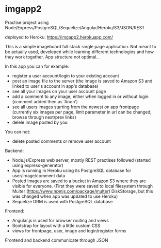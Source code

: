 # imgapp2
Practise project using Node/Express/PostgreSQL/Sequelize/Angular/Heroku/S3/JSON/REST

deployed to Heroku: https://imgapp2.herokuapp.com/

This is a simple imageboard full stack single page application. Not meant to be actually used, developed while learning different technologies and how they work together. App structure not optimal...

In this app you can for example:
- register a user account/login to your existing account
- post an image file to the server (the image is saved to Amazon S3 and linked to user's account in app's database)
- see all your images on your user account page
- add a comment to any image, either when logged in or without login (comment added then as 'Anon')
- see all users images starting from the newest on app frontpage (currently six images per page, limit parameter in url can be changed, browse through next/prev links)
- delele image posted by you

You can not:
- delete posted comments or remove user account


Backend:
- Node.js/Express web server, mostly REST practises followed (started using express-generator)
- App is running in Heroku using its PostgreSQL database for user/image/comment data
- Posted images are saved to a bucket in Amazon S3 where they are visible for everyone. (First they were saved to local filesystem through Multer (https://www.npmjs.com/package/multer) DiskStorage, but this was changed when app was updated to use Heroku)
- Sequelize ORM is used with PostgreSQL database

Frontend:
- Angular.js is used for browser routing and views
- Bootstrap for layout with a little custom CSS
- views for frontpage, user, image and login/register forms

Frontend and backend communicate through JSON